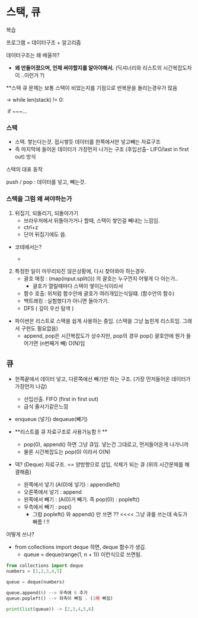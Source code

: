 # 스택, 큐

복습

프로그램 = 데이터구조 + 알고리즘



데이터구조는 왜 배울까? 

- **왜 만들어졌으며, 언제 써야할지를 알아야해서.** (딕셔너리와 리스트의 시간복잡도차이 ..이런거 ?)



**스택 큐 문제는 보통 스택이 비었는지를 기점으로 반복문을 돌리는경우가 많음

-> while len(stack) != 0:

​	if ~~~...

### 스택

- 스택. 쌓는다는것. 접시쌓듯 데이터를 한쪽에서만 넣고빼는 자료구조
- 즉 마지막에 들어온 데이터가 가장먼저 나가는 구조 (후입선출- LIFO/last in first out) 방식



스택의 대표 동작

push / pop : 데이터를 넣고, 빼는것.



### 스택을 그럼 왜 써야하는가

1. 뒤집기, 되돌리기, 되돌아가기
   - 브라우저에서 뒤돌아가거나 할때, 스택이 쌓인걸 빼내는 느낌임.
   -  ctrl+z
   - 단어 뒤집기에도 씀.

- 코테에서는?

  - 

  

2. 특정한 일이 마무리되진 않은상황에, 다시 찾아와야 하는경우.
   - 괄호 매칭 :  (map(input.split())) 의 괄호는 누구껀지 어떻게 다 아는가..
     - 괄호가 열릴때마다 스택이 쌓이는식이라서
   - 함수 호출: 위처럼 함수안에 괄호가 여러개있는식일떄. (함수안의 함수)
   - 백트래킹 : 실험했다가 아니면 돌아가기.
   - DFS ( 깊이 우선 탐색 )



- 파이썬은 리스트로 스택을 쉽게 사용하는 중임. (스택을 그냥 눕힌게 리스트임. 그래서 구현도 필요없음)
  - append, pop은 시간복잡도가 상수지만, pop의 경우 pop() 괄호안에 뭔가 들어가면 (n번째거 빼) O(N)임



## 큐

- 한쪽끝에서 데이터 넣고, 다른쪽에선 빼기만 하는 구조. (가장 먼저들어온 데이터가 가장먼저 나감)
  - 선입선출. FIFO (first in first out) 
  - 급식 줄서기같은느낌

- enqueue (넣기) dequeue(빼기)



- **리스트를 큐 자료구조로 사용가능함 !!  **
  - pop(0), append()  하면 그냥 큐임.  넣는건 그대로고, 먼저들어온게 나가니까
  - 물론 시간복잡도는 pop(0) 이라서 O(N)



- 덱? (Deque) 자료구조. == 양방향으로 삽입, 삭제가 되는 큐 (위의 시간문제를 해결해줌)
  - 왼쪽에서 넣기 (A(0)에 넣기) : appendleft()
  - 오른쪽에서 넣기 : append
  - 왼쪽에서 빼기 : (A(0)거 빼기. 즉 pop(0)) : popleft()
  - 우측에서 빼기 : pop()
    - 그럼 popleft() 와 append() 만 쓰면 ?? <<<< 그냥 큐를 쓰는데 속도가 빠름 ! !!  



어떻게 쓰나? 

- from collections import deque 하면, deque 함수가 생김.
  - queue = deque(range(1, n  + 1)) 이런식으로 쓰면됨.



```python
from collections import deque
numbers = [1,2,3,4,5]

queue = deque(numbers)

queue.append(6) --> 우측에 6 추가
queue.popleft() --> 좌측이 빠짐 . (1이 빠짐)

print(list(queue)) -> [2,3,4,5,6]
```

